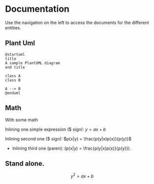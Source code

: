 # Documentation

Use the navigation on the left to access the documents for the different entities.

## Plant Uml

```plantuml
@startuml
title
A sample PlantUML diagram
end title

class A
class B

A --> B
@enduml
```

## Math

With some math

Inlining one simple expression ($ sign): $y = a x + b$

Inlining second one ($ sign): $p(x|y) = \frac{p(y|x)p(x)}{p(y)}$

* Inlining third one (paren): \(p(x|y) = \frac{p(y|x)p(x)}{p(y)}\).

## Stand alone.

$$
y^2 = a x + b
$$
